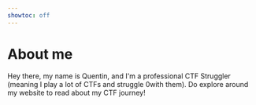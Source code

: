 ```yaml
---
showtoc: off
---
```

# About me

Hey there, my name is Quentin, and I'm a professional CTF Struggler (meaning I play a lot of CTFs and struggle 0with them). Do explore around my website to read about my CTF journey!